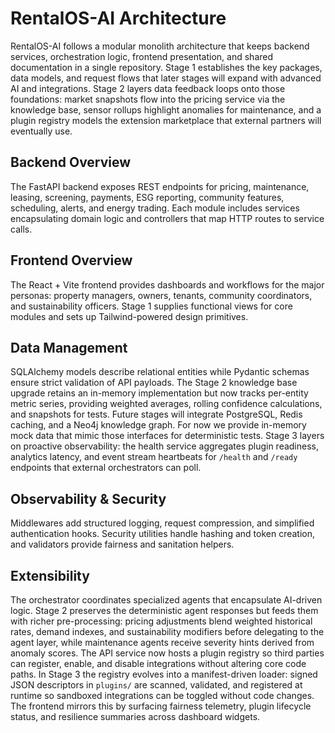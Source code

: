 # RentalOS-AI Architecture

RentalOS-AI follows a modular monolith architecture that keeps backend services, orchestration logic,
frontend presentation, and shared documentation in a single repository. Stage 1 establishes the key
packages, data models, and request flows that later stages will expand with advanced AI and integrations.
Stage 2 layers data feedback loops onto those foundations: market snapshots flow into the pricing
service via the knowledge base, sensor rollups highlight anomalies for maintenance, and a plugin
registry models the extension marketplace that external partners will eventually use.

## Backend Overview

The FastAPI backend exposes REST endpoints for pricing, maintenance, leasing, screening, payments,
ESG reporting, community features, scheduling, alerts, and energy trading. Each module includes services
encapsulating domain logic and controllers that map HTTP routes to service calls.

## Frontend Overview

The React + Vite frontend provides dashboards and workflows for the major personas: property managers,
owners, tenants, community coordinators, and sustainability officers. Stage 1 supplies functional views for
core modules and sets up Tailwind-powered design primitives.

## Data Management

SQLAlchemy models describe relational entities while Pydantic schemas ensure strict validation of API payloads.
The Stage 2 knowledge base upgrade retains an in-memory implementation but now tracks per-entity metric
series, providing weighted averages, rolling confidence calculations, and snapshots for tests.
Future stages will integrate PostgreSQL, Redis caching, and a Neo4j knowledge graph. For now we provide
in-memory mock data that mimic those interfaces for deterministic tests. Stage 3 layers on proactive
observability: the health service aggregates plugin readiness, analytics latency, and event stream
heartbeats for `/health` and `/ready` endpoints that external orchestrators can poll.

## Observability & Security

Middlewares add structured logging, request compression, and simplified authentication hooks. Security utilities
handle hashing and token creation, and validators provide fairness and sanitation helpers.

## Extensibility

The orchestrator coordinates specialized agents that encapsulate AI-driven logic. Stage 2 preserves the
deterministic agent responses but feeds them with richer pre-processing: pricing adjustments blend
weighted historical rates, demand indexes, and sustainability modifiers before delegating to the agent
layer, while maintenance agents receive severity hints derived from anomaly scores. The API service now
hosts a plugin registry so third parties can register, enable, and disable integrations without altering
core code paths. In Stage 3 the registry evolves into a manifest-driven loader: signed JSON descriptors in
`plugins/` are scanned, validated, and registered at runtime so sandboxed integrations can be toggled
without code changes. The frontend mirrors this by surfacing fairness telemetry, plugin lifecycle status,
and resilience summaries across dashboard widgets.
